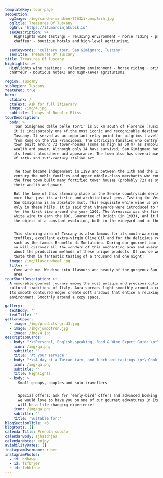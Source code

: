 ```yaml
---
templateKey: tour-page
seoSection:
  ogImage: /img/candre-mandawe-770521-unsplash.jpg
  ogTitle: Treasures Of Tuscany
  ogUrl: 'https://it.marcinjakubik.io'
  seoDescription: >+
    Highlights wine tastings - relaxing environment - horse riding - private
    chaffeur - boutique hotels and high-level agriturismi

  seoKeywords: 'culinary tour, San Gimignano, Tuscany'
  seoTitle: Treasures Of Tuscany
title: Treasures Of Tuscany
highlights: >+
  Highlights wine tastings - relaxing environment - horse riding - private
  chaffeur - boutique hotels and high-level agriturismi

region: Tuscany
subRegion: Tuscany
featured: true
hero:
  ctaLink: /
  ctaText: Ask for full itinerary
  image: /img/4.jpg
  subtitle: 7 days of Bucolic Bliss
tourDescription:
  body: >
    'San Gimignano delle belle Torri' is 56 km south of Florence (Tuscany) and
    it is indisputably one of the most iconic and recognisable destinations in
    Tuscany. It served as an important relay point for pilgrims travelling to or
    from Rome on the Via Francigena. The patrician families who controlled the
    town built around 72 tower-houses (some as high as 50 m) as symbols of their
    wealth and power. Although only 14 have survived, San Gimignano has retained
    its feudal atmosphere and appearance. The town also has several masterpieces
    of 14th- and 15th-century Italian art.


    The town became independent in 1199 and between the 11th and the 13th
    century the noble families and upper middle-class merchants who controlled
    the free town built many fortified tower houses (probably 72) as symbols of
    their wealth and power. 

    But the fame of this stunning place in the Senese countryside derives from
    more than just its artistic and architectural gems. Tasting the Vernaccia di
    San Gimignano is an absolute must. This exquisite white wine is produced
    only in these hills. It is said that vineyards were introduced to this area
    for the first time around the year 1200. The Vernaccia was the first Tuscan
    white wine to earn the DOC, Guarantee of Origin (in 1993), and it has been
    the object of a constant evolution, both in the vineyard and in the cellar. 


    This stunning area of Tuscany is also famous for its mouth-watering
    truffles, excellent extra-virgin Olive Oil and for the delicious red wines,
    such as the famous Brunello di Montalcino. During our gourmet tour together
    we will discover all the wonders of this enchanting area and everything
    about the production methods of these unique products. Of course we will
    taste them in fantastic tasting of a thousand and one night! 
  image: /img/flavor_wheel.jpg
  title: >-
    Come with me. We dive into flavours and beauty of the gorgeous San Gimignano
    area
tourShortDescription: >+
  A memorable gourmet journey among the most antique and precious culinary and
  cultural traditions of Italy. Aura spreads light smoothly around a cozy space.
  Its smooth contoured edges create soft shadows that entice a relaxing
  environment. Smoothly around a cozy space.

gallery:
  textBody: ''
  textTitle: ''
galleryUpper:
  - image: /img/products-grid3.jpg
  - image: /img/jumbotron.jpg
  - image: /img/4.jpg
descriptionCards:
  - body: "•\tPersonal, English-speaking, Food & Wine Expert Guide \n•\tTransportation (from the collection point to the final tour destination)\n•\tMeals: gourmet breakfast, lunches and dinner, beverages included (with the best selection of local wines, including 1-2 glasses of wine per person per meal)\n•\tAccommodations for 6 nights\n•\tNumber of people suggested: solo travellers, couples or small groups up to 10 people\n•\tTour available from 1st April to 15th July and from 1st September to 15th November"
    icon: /img/qa.png
    subtitle: ''
    title: 'At your service:'
  - body: "•\tA day at a Tuscan farm, and lunch and tastings \n•\tCooking classes \n•\tA visit to Volterra, the capital of Alabaster \n•\tArtisanal beer tasting \n•\tTruffle hunting and a truffle masterclass\n•\tVisit to spectacular Siena, and a tour of all its highlights\n•\tTastes of fantastic local salamis, cheeses and local sweets\n•\tA visit to Asciano, one the most famous landscapes of Italy\n•\tA taste of the unmissable Fiorentina steak \n•\tSunset apritivos \n•\tA stay in a glorious rural agriturismo \n"
    icon: /img/qa.png
    subtitle: ''
    title: Highlights
  - body: >
      Small groups, couples and solo travellers


      Special offers: ask for ‘early-bird’ offers and advanced booking offers,
      we would love to have you on one of our gourmet adventures in Italy, it
      will be a life-changing experience!
    icon: /img/qa.png
    subtitle: ''
    title: 'Suitable for:'
blogSectionTitle: <3
blogPosts: []
calendarTitle: Prenota subito
calendarBody: sjhasdhjas
calendarNotes: enjoy
aviabilityDates: []
instagramUsername: ruber
instagramPhotos:
  - id: hdhewyu
  - id: fsfbhjer
  - id: fehbfrue
---
```


